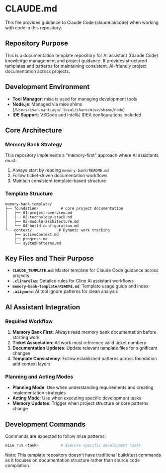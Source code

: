 # CLAUDE.md

This file provides guidance to Claude Code (claude.ai/code) when working with code in this repository.

## Repository Purpose

This is a documentation template repository for AI assistant (Claude Code) knowledge management and project guidance. It provides structured templates and patterns for maintaining consistent, AI-friendly project documentation across projects.

## Development Environment

- **Tool Manager**: mise is used for managing development tools
- **Node.js**: Managed via mise shims (`/Users/ivan.santiago/.local/share/mise/shims/node`)
- **IDE Support**: VSCode and IntelliJ IDEA configurations included

## Core Architecture

### Memory Bank Strategy
This repository implements a "memory-first" approach where AI assistants must:
1. Always start by reading `memory-bank/README.md`
2. Follow ticket-driven documentation workflows
3. Maintain consistent template-based structure

### Template Structure
```
memory-bank-template/
├── foundation/          # Core project documentation
│   ├── 01-project-overview.md
│   ├── 02-technology-stack.md
│   ├── 03-module-architecture.md
│   └── 04-build-configuration.md
└── context/            # Dynamic work tracking
    ├── activeContext.md
    ├── progress.md
    └── systemPatterns.md
```

## Key Files and Their Purpose

- **`CLAUDE_TEMPLATE.md`**: Master template for Claude Code guidance across projects
- **`.clinerules`**: Detailed rules for Cline AI assistant workflows
- **`memory-bank-template/README.md`**: Template usage guide and index
- **`.aiignore`**: AI tool ignore patterns for clean analysis

## AI Assistant Integration

### Required Workflow
1. **Memory Bank First**: Always read memory bank documentation before starting work
2. **Ticket Association**: All work must reference valid ticket numbers
3. **Documentation Updates**: Update relevant template files for significant changes
4. **Template Consistency**: Follow established patterns across foundation and context layers

### Planning and Acting Modes
- **Planning Mode**: Use when understanding requirements and creating implementation strategies
- **Acting Mode**: Use when executing specific development tasks
- **Memory Updates**: Trigger when project structure or core patterns change

## Development Commands

Commands are expected to follow mise patterns:
```bash
mise run <task>          # Execute specific development tasks
```

Note: This template repository doesn't have traditional build/test commands as it focuses on documentation structure rather than source code compilation.